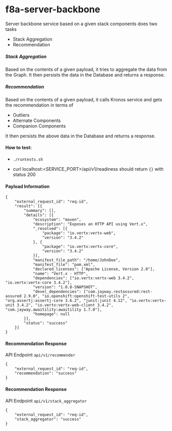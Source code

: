 # f8a-server-backbone
Server backbone service based on a given stack components does two tasks
 - Stack Aggregation
 - Recommendation

##### Stack Aggregation
Based on the contents of a given payload, it tries to aggregate the data from the Graph.
It then persists the data in the Database and returns a response.

##### Recommendation
Based on the contents of a given payload, it calls Kronos service and gets the recommendation in
terms of
- Outliers
- Alternate Components
- Companion Components

It then persists the above data in the Database and returns a response.

#### How to test:

*  `./runtests.sh`

* curl localhost:<SERVICE_PORT>/api/v1/readiness should return `{}` with status 200

#### Payload Information
```
{
	"external_request_id": "req-id",
	"result": [{
		"summary": [],
		"details": [{
			"ecosystem": "maven",
			"description": "Exposes an HTTP API using Vert.x",
			"_resolved": [{
				"package": "io.vertx:vertx-web",
				"version": "3.4.2"
			}, {
				"package": "io.vertx:vertx-core",
				"version": "3.4.2"
			}],
			"manifest_file_path": "/home/JohnDoe",
			"manifest_file": "pom.xml",
			"declared_licenses": ["Apache License, Version 2.0"],
			"name": "Vert.x - HTTP",
			"dependencies": ["io.vertx:vertx-web 3.4.2", "io.vertx:vertx-core 3.4.2"],
			"version": "1.0.0-SNAPSHOT",
			"devel_dependencies": ["com.jayway.restassured:rest-assured 2.9.0", "io.openshift:openshift-test-utils 2", "org.assertj:assertj-core 3.6.2", "junit:junit 4.12", "io.vertx:vertx-unit 3.4.2", "io.vertx:vertx-web-client 3.4.2", "com.jayway.awaitility:awaitility 1.7.0"],
			"homepage": null
		}],
		"status": "success"
	}]
}
```

#### Recommendation Response
API Endpoint `api/v1/recommender`

```
{
    "external_request_id": "req-id",
    "recommendation": "success"
}
```

#### Recommendation Response
API Endpoint `api/v1/stack_aggregator`

```
{
    "external_request_id": "req-id",
    "stack_aggregator": "success"
}
```
